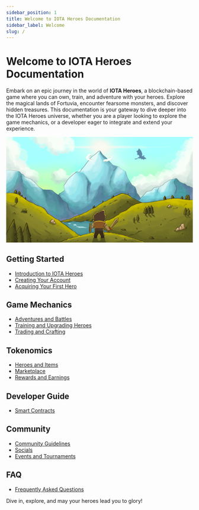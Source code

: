 ```yaml
---
sidebar_position: 1
title: Welcome to IOTA Heroes Documentation
sidebar_label: Welcome
slug: /
---
```


# Welcome to IOTA Heroes Documentation

Embark on an epic journey in the world of **IOTA Heroes**, a blockchain-based game where you can own, train, and adventure with your heroes. Explore the magical lands of Fortuvia, encounter fearsome monsters, and discover hidden treasures. This documentation is your gateway to dive deeper into the IOTA Heroes universe, whether you are a player looking to explore the game mechanics, or a developer eager to integrate and extend your experience.

![IOTA Heroes Banner](/img/iota-heroes-social-card.png)


## Getting Started

- [Introduction to IOTA Heroes](getting-started/introduction)
- [Creating Your Account](getting-started/account)
- [Acquiring Your First Hero](getting-started/acquiring-hero)

## Game Mechanics

- [Adventures and Battles](game-mechanics/adventures)
- [Training and Upgrading Heroes](game-mechanics/training)
- [Trading and Crafting](game-mechanics/trading)

## Tokenomics

- [Heroes and Items](tokenomics/heroes-items)
- [Marketplace](tokenomics/marketplace)
- [Rewards and Earnings](tokenomics/rewards)

## Developer Guide

- [Smart Contracts](developer-guide/smart-contracts)

## Community

- [Community Guidelines](community/guidelines)
- [Socials](community/socials)
- [Events and Tournaments](community/events)

## FAQ

- [Frequently Asked Questions](faq/general)

Dive in, explore, and may your heroes lead you to glory!
